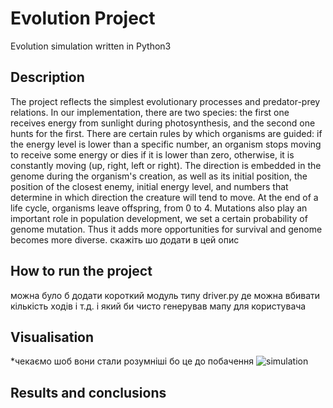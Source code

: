 # Evolution Project
Evolution simulation written in Python3
## Description
The project reflects the simplest evolutionary processes and predator-prey relations. In our implementation, there are two species: the first one receives energy from sunlight during photosynthesis, and the second one hunts for the first. There are certain rules by which organisms are guided: if the energy level is lower than a specific number, an organism stops moving to receive some energy or dies if it is lower than zero, otherwise, it is constantly moving (up, right, left or right). The direction is embedded in the genome during the organism's creation, as well as its initial position, the position of the closest enemy, initial energy level, and numbers that determine in which direction the creature will tend to move. At the end of a life cycle, organisms leave offspring, from 0 to 4. Mutations also play an important role in population development, we set a certain probability of genome mutation. Thus it adds more opportunities for survival and genome becomes more diverse.
скажіть шо додати в цей опис
## How to run the project
можна було б додати короткий модуль типу driver.py де можна вбивати кількість ходів і т.д. і який би чисто генерував мапу для користувача
## Visualisation
*чекаємо шоб вони стали розумніші бо це до побачення
![simulation](https://user-images.githubusercontent.com/91615687/171931412-8779f812-15e6-4d3d-9aee-9244c06210b7.gif)
## Results and conclusions
